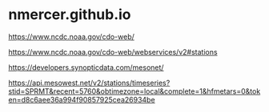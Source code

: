 # nmercer.github.io
https://www.ncdc.noaa.gov/cdo-web/


https://www.ncdc.noaa.gov/cdo-web/webservices/v2#stations


https://developers.synopticdata.com/mesonet/


https://api.mesowest.net/v2/stations/timeseries?stid=SPRMT&recent=5760&obtimezone=local&complete=1&hfmetars=0&token=d8c6aee36a994f90857925cea26934be


